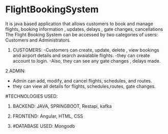# FlightBookingSystem
It is java based application that allows customers to book and manage flights, booking information , updates, delays , gate changes, cancellations
The Flight Booking System can be accessed by two categories of users: Customers and Administrators.
1. CUSTOMERS:
-Customers can create, update, delete , view bookings and airport details and search avaialable flights.
-they can create account to login.
-Also, they can see any gate changes , delays made.

2.ADMIN:
- Admin can add, modify, and cancel flights, schedules, and routes.
- they can view all details for flights, schedules,routes, gate changes.

#TECHNOLOGIES USED:
1. BACKEND: JAVA, SPRINGBOOT, Restapi, kafka
2. FRONTEND: Angular, HTML, CSS

3. #DATABASE USED: Mongodb

  
